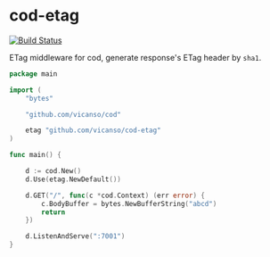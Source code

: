 # cod-etag

[![Build Status](https://img.shields.io/travis/vicanso/cod-etag.svg?label=linux+build)](https://travis-ci.org/vicanso/cod-etag)

ETag middleware for cod, generate response's ETag header by `sha1`.

```go
package main

import (
	"bytes"

	"github.com/vicanso/cod"

	etag "github.com/vicanso/cod-etag"
)

func main() {

	d := cod.New()
	d.Use(etag.NewDefault())

	d.GET("/", func(c *cod.Context) (err error) {
		c.BodyBuffer = bytes.NewBufferString("abcd")
		return
	})

	d.ListenAndServe(":7001")
}

```

